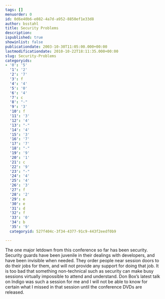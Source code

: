 ```yaml
---
tags: []
menuorder: 0
id: 0d6e40b6-e082-4a7d-a952-8850ef1e33d8
author: bsstahl
title: Security Problems
description: 
ispublished: true
showinlist: false
publicationdate: 2003-10-30T11:05:00.000+00:00
lastmodificationdate: 2010-10-22T18:11:35.000+00:00
slug: Security-Problems
categoryids:
- '0': '5'
  '1': '2'
  '2': '7'
  '3': f
  '4': '4'
  '5': '0'
  '6': '4'
  '7': c
  '8': "-"
  '9': '3'
  '10': f
  '11': '3'
  '12': '4'
  '13': "-"
  '14': '4'
  '15': '3'
  '16': '7'
  '17': '7'
  '18': "-"
  '19': '9'
  '20': '1'
  '21': c
  '22': '9'
  '23': "-"
  '24': '4'
  '25': '4'
  '26': '3'
  '27': f
  '28': '2'
  '29': e
  '30': e
  '31': d
  '32': f
  '33': '0'
  '34': b
  '35': '9'
  categoryid: 527f404c-3f34-4377-91c9-443f2eedf0b9

---
```

The one major letdown from this conference so far has been security. Security guards have been juvenile in their dealings with developers, and have been invisible when needed. They order people near session doors to do their jobs for them, and will not provide any support for doing that job. It is too bad that something non-technical such as security can make busy sessions virtually impossible to attend and understand. Don Box’s latest talk on Indigo was such a session for me and I will not be able to know for certain what I missed in that session until the conference DVDs are released.
